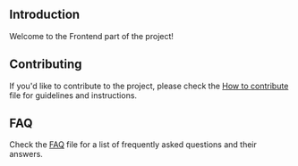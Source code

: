 ## Introduction

Welcome to the Frontend part of the project!

## Contributing

If you'd like to contribute to the project, please check the [How to contribute](./CONTRIBUTING.md) file for guidelines and instructions.

## FAQ

Check the [FAQ](./FAQ.md) file for a list of frequently asked questions and their answers.
